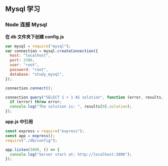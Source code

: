 ## Mysql 学习

### Node 连接 Mysql

**在 db 文件夹下创建 config.js**

```js
var mysql = require("mysql");
var connection = mysql.createConnection({
  host: "localhost",
  port: 3306,
  user: "root",
  password: "root",
  database: "study_mysql",
});

connection.connect();

connection.query("SELECT 1 + 1 AS solution", function (error, results, fields) {
  if (error) throw error;
  console.log("The solution is: ", results[0].solution);
});
```

**app.js 中引用**

```js
const express = require("express");
const app = express();
require("./db/config");

app.listen(3000, () => {
  console.log("Server start at: http://localhost:3000");
});
```
